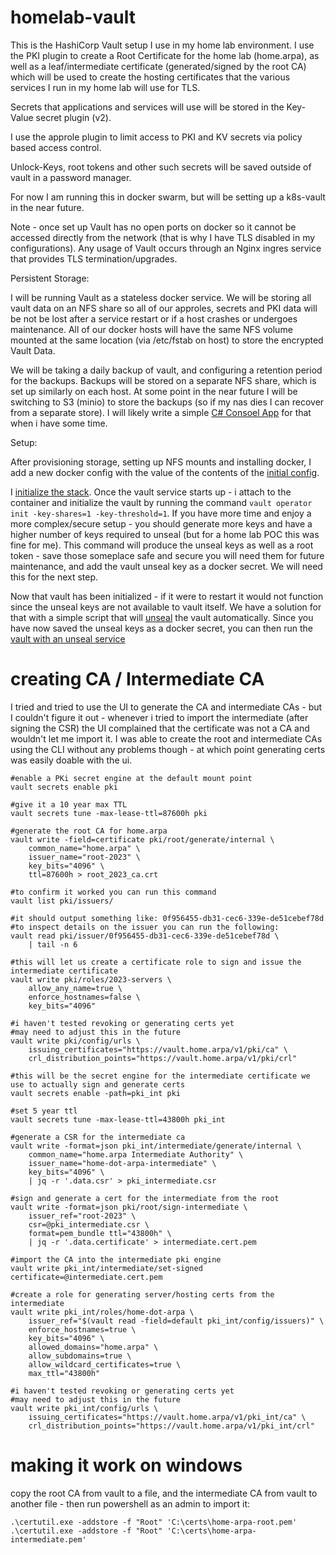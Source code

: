# homelab-vault
This is the HashiCorp Vault setup I use in my home lab environment.  I use the PKI plugin to create a Root Certificate for the home lab (home.arpa), as well as a leaf/intermediate certificate (generated/signed by the root CA) which will be used to create the hosting certificates that the various services I run in my home lab will use for TLS.

Secrets that applications and services will use will be stored in the Key-Value secret plugin (v2).

I use the approle plugin to limit access to PKI and KV secrets via policy based access control.

Unlock-Keys, root tokens and other such secrets will be saved outside of vault in a password manager.

For now I am running this in docker swarm, but will be setting up a k8s-vault in the near future.

Note - once set up Vault has no open ports on docker so it cannot be accessed directly from the network (that is why I have TLS disabled in my configurations).  Any usage of Vault occurs through an Nginx ingres service that provides TLS termination/upgrades.

Persistent Storage:

I will be running Vault as a stateless docker service.  We will be storing all vault data on an NFS share so all of our approles, secrets and PKI data will be not be lost after a service restart or if a host crashes or undergoes maintenance.  All of our docker hosts will have the same NFS volume mounted at the same location (via /etc/fstab on host) to store the encrypted Vault Data.

We will be taking a daily backup of vault, and configuring a retention period for the backups.  Backups will be stored on a separate NFS share, which is set up similarly on each host.  At some point in the near future I will be switching to S3 (minio) to store the backups (so if my nas dies I can recover from a separate store).  I will likely write a simple [C# Consoel App](https://github.com/thefnordling/dotnet-s3-example) for that when i have some time.

Setup:

After provisioning storage, setting up NFS mounts and installing docker, I add a new docker config with the value of the contents of the [initial config](./docker/initialize-vault-only/config.hcl).

 I [initialize the stack](./docker/initialize-vault-only/docker-compose.yaml).  Once the vault service starts up - i attach to the container and initialize the vault by running the command `vault operator init -key-shares=1 -key-threshold=1`.  If you have more time and enjoy a more complex/secure setup - you should generate more keys and have a higher number of keys required to unseal (but for a home lab POC this was fine for me).  This command will produce the unseal keys as well as a root token - save those someplace safe and secure you will need them for future maintenance, and add the vault unseal key as a docker secret.  We will need this for the next step.

 Now that vault has been initialized - if it were to restart it would not function since the unseal keys are not available to vault itself.  We have a solution for that with a simple script that will [unseal](https://github.com/thefnordling/homelab-vault-unseal) the vault automatically.   Since you have now saved the unseal keys as a docker secret, you can then run the [vault with an unseal service](./docker/vault-with-unseal/docker-compose.yaml)

 # creating CA / Intermediate CA #
 I tried and tried to use the UI to generate the CA and intermediate CAs - but I couldn't figure it out - whenever i tried to import the intermediate (after signing the CSR) the UI complained that the certificate was not a CA and wouldn't let me import it.  I was able to create the root and intermediate CAs using the CLI without any problems though - at which point generating certs was easily doable with the ui.

```
#enable a PKi secret engine at the default mount point 
vault secrets enable pki

#give it a 10 year max TTL
vault secrets tune -max-lease-ttl=87600h pki

#generate the root CA for home.arpa
vault write -field=certificate pki/root/generate/internal \
    common_name="home.arpa" \
    issuer_name="root-2023" \
    key_bits="4096" \
    ttl=87600h > root_2023_ca.crt

#to confirm it worked you can run this command
vault list pki/issuers/

#it should output something like: 0f956455-db31-cec6-339e-de51cebef78d
#to inspect details on the issuer you can run the following:
vault read pki/issuer/0f956455-db31-cec6-339e-de51cebef78d \
    | tail -n 6

#this will let us create a certificate role to sign and issue the intermediate certificate
vault write pki/roles/2023-servers \
    allow_any_name=true \
    enforce_hostnames=false \
    key_bits="4096" 

#i haven't tested revoking or generating certs yet
#may need to adjust this in the future
vault write pki/config/urls \
    issuing_certificates="https://vault.home.arpa/v1/pki/ca" \
    crl_distribution_points="https://vault.home.arpa/v1/pki/crl" 

#this will be the secret engine for the intermediate certificate we use to actually sign and generate certs
vault secrets enable -path=pki_int pki

#set 5 year ttl
vault secrets tune -max-lease-ttl=43800h pki_int

#generate a CSR for the intermediate ca
vault write -format=json pki_int/intermediate/generate/internal \
    common_name="home.arpa Intermediate Authority" \
    issuer_name="home-dot-arpa-intermediate" \
    key_bits="4096" \
    | jq -r '.data.csr' > pki_intermediate.csr

#sign and generate a cert for the intermediate from the root
vault write -format=json pki/root/sign-intermediate \
    issuer_ref="root-2023" \
    csr=@pki_intermediate.csr \
    format=pem_bundle ttl="43800h" \
    | jq -r '.data.certificate' > intermediate.cert.pem

#import the CA into the intermediate pki engine
vault write pki_int/intermediate/set-signed certificate=@intermediate.cert.pem

#create a role for generating server/hosting certs from the intermediate
vault write pki_int/roles/home-dot-arpa \
    issuer_ref="$(vault read -field=default pki_int/config/issuers)" \
    enforce_hostnames=true \
    key_bits="4096" \
    allowed_domains="home.arpa" \
    allow_subdomains=true \
    allow_wildcard_certificates=true \
    max_ttl="43800h"

#i haven't tested revoking or generating certs yet
#may need to adjust this in the future
vault write pki_int/config/urls \
    issuing_certificates="https://vault.home.arpa/v1/pki_int/ca" \
    crl_distribution_points="https://vault.home.arpa/v1/pki_int/crl" 

```

# making it work on windows #

copy the root CA from vault to a file, and the intermediate CA from vault to another file - then run powershell as an admin to import it:
```
.\certutil.exe -addstore -f "Root" 'C:\certs\home-arpa-root.pem'
.\certutil.exe -addstore -f "Root" 'C:\certs\home-arpa-intermediate.pem'
```